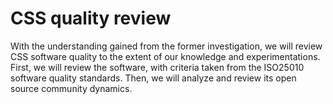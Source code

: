 # CSS quality review

With the understanding gained from the former investigation, we will review CSS software quality to the extent of our knowledge and experimentations. First, we will review the software, with criteria taken from the ISO25010 software quality standards. Then, we will analyze and review its open source community dynamics. 

